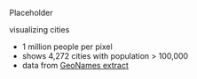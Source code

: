 Placeholder

visualizing cities

 * 1 million people per pixel
 * shows 4,272 cities with population > 100,000
 * data from [GeoNames extract](https://github.com/curran/data/tree/gh-pages/geonames)
